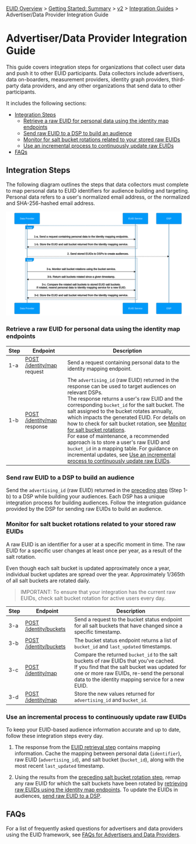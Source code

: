 [EUID Overview](../../../README.md) > [Getting Started: Summary](../getting-started/gs-summary.md) > [v2](../summary-doc-v2.md) > [Integration Guides](summary-guides.md) > Advertiser/Data Provider Integration Guide

# Advertiser/Data Provider Integration Guide

This guide covers integration steps for organizations that collect user data and push it to other EUID participants. Data collectors include advertisers, data on-boarders, measurement providers, identity graph providers, third-party data providers, and any other organizations that send data to other participants.

It includes the following sections:

* [Integration Steps](#integration-steps)
   - [Retrieve a raw EUID for personal data using the identity map endpoints](#retrieve-a-raw-euid-for-personal-data-using-the-identity-map-endpoints)
   - [Send raw EUID to a DSP to build an audience](#send-raw-euid-to-a-dsp-to-build-an-audience)
   - [Monitor for salt bucket rotations related to your stored raw EUIDs](#monitor-for-salt-bucket-rotations-related-to-your-stored-raw-euids)
   - [Use an incremental process to continuously update raw EUIDs](#use-an-incremental-process-to-continuously-update-raw-euids)
* [FAQs](#faqs)

## Integration Steps

The following diagram outlines the steps that data collectors must complete to map personal data to EUID identifiers for audience building and targeting. Personal data refers to a user's normalized email address, or the normalized and SHA-256-hashed email address.

![Advertiser Flow](images/advertiser-flow-mermaid.svg)

### Retrieve a raw EUID for personal data using the identity map endpoints

| Step | Endpoint | Description |
| --- | --- | --- |
| 1-a | [POST /identity/map](../endpoints/post-identity-map.md) request | Send a request containing personal data to the identity mapping endpoint. |
| 1-b | [POST /identity/map](../endpoints/post-identity-map.md) response | The `advertising_id` (raw EUID) returned in the response can be used to target audiences on relevant DSPs.<br/>The response returns a user's raw EUID and the corresponding `bucket_id` for the salt bucket. The salt assigned to the bucket rotates annually, which impacts the generated EUID. For details on how to check for salt bucket rotation, see [Monitor for salt bucket rotations](#monitor-for-salt-bucket-rotations-related-to-your-stored-raw-euids).<br/>For ease of maintenance, a recommended approach is to store a user's raw EUID and `bucket_id` in a mapping table. For guidance on incremental updates, see [Use an incremental process to continuously update raw EUIDs](#use-an-incremental-process-to-continuously-update-raw-euids). |

### Send raw EUID to a DSP to build an audience

Send the `advertising_id` (raw EUID) returned in the [preceding step](#retrieve-a-raw-euid-for-personal-data-using-the-identity-map-endpoints) (Step 1-b) to a DSP while building your audiences. Each DSP has a unique integration process for building audiences. Follow the integration guidance provided by the DSP for sending raw EUIDs to build an audience.

### Monitor for salt bucket rotations related to your stored raw EUIDs
A raw EUID is an identifier for a user at a specific moment in time. The raw EUID for a specific user changes at least once per year, as a result of the salt rotation. 

Even though each salt bucket is updated approximately once a year, individual bucket updates are spread over the year. Approximately 1/365th of all salt buckets are rotated daily.

>IMPORTANT: To ensure that your integration has the current raw EUIDs, check salt bucket rotation for active users every day.

| Step | Endpoint | Description |
| --- | --- | --- |
| 3-a | [POST /identity/buckets](../endpoints/post-identity-buckets.md) | Send a request to the bucket status endpoint for all salt buckets that have changed since a specific timestamp. |
| 3-b | [POST /identity/buckets](../endpoints/post-identity-buckets.md) | The bucket status endpoint returns a list of `bucket_id` and `last_updated` timestamps. |
| 3-c | [POST /identity/map](../endpoints/post-identity-map.md) | Compare the returned `bucket_id` to the salt buckets of raw EUIDs that you've cached.<br/>If you find that the salt bucket was updated for one or more raw EUIDs, re-send the personal data to the identity mapping service for a new EUID. |
| 3-d | [POST /identity/map](../endpoints/post-identity-map.md) | Store the new values returned for `advertising_id` and `bucket_id`. |

### Use an incremental process to continuously update raw EUIDs

To keep your EUID-based audience information accurate and up to date, follow these integration steps every day.

1. The response from the [EUID retrieval step](#retrieve-a-raw-euid-for-personal-data-using-the-identity-map-endpoints) contains mapping information. Cache the mapping between personal data (`identifier`), raw EUID (`advertising_id`), and salt bucket (`bucket_id`), along with the most recent `last_updated` timestamp.

2. Using the results from the [preceding salt bucket rotation step](#monitor-for-salt-bucket-rotations-related-to-your-stored-raw-euids), remap any raw EUID for which the salt buckets have been rotated by [retrieving raw EUIDs using the identity map endpoints](#retrieve-a-raw-euid-for-personal-data-using-the-identity-map-endpoints). To update the EUIDs in audiences, [send raw EUID to a DSP](#send-raw-euid-to-a-dsp-to-build-an-audience).

## FAQs

For a list of frequently asked questions for advertisers and data providers using the EUID framework, see [FAQs for Advertisers and Data Providers](../getting-started/gs-faqs.md#faqs-for-advertisers-and-data-providers).
